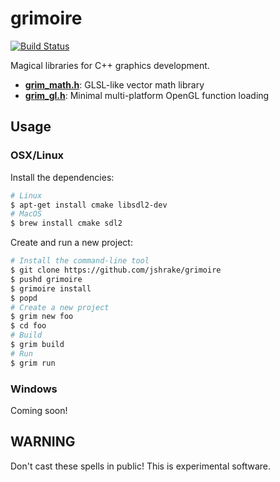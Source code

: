 # grimoire
[![Build Status](https://travis-ci.org/jshrake/grimoire.svg?branch=master)](https://travis-ci.org/jshrake/grimoire)

Magical libraries for C++ graphics development.

- [**grim_math.h**](grim_math.h): GLSL-like vector math library
- [**grim_gl.h**](grim_gl.h): Minimal multi-platform OpenGL function loading

## Usage

### OSX/Linux

Install the dependencies:

```bash
# Linux
$ apt-get install cmake libsdl2-dev
# MacOS
$ brew install cmake sdl2
```

Create and run a new project:

```bash
# Install the command-line tool
$ git clone https://github.com/jshrake/grimoire
$ pushd grimoire
$ grimoire install
$ popd
# Create a new project
$ grim new foo
$ cd foo
# Build
$ grim build
# Run
$ grim run
```

### Windows

Coming soon!

## WARNING

Don't cast these spells in public! This is experimental software.
